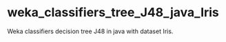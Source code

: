 # weka_classifiers_tree_J48_java_Iris
Weka classifiers decision tree J48 in java with dataset Iris.
